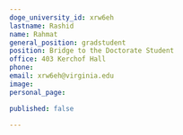```yaml
---
doge_university_id: xrw6eh
lastname: Rashid
name: Rahmat
general_position: gradstudent
position: Bridge to the Doctorate Student
office: 403 Kerchof Hall
phone: 
email: xrw6eh@virginia.edu
image: 
personal_page: 

published: false

---
```

